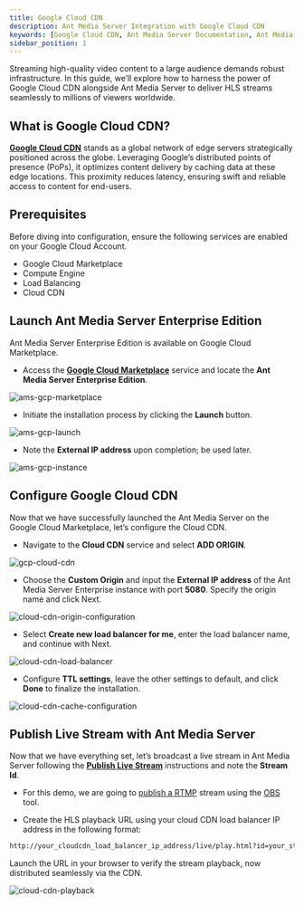 ```yaml
---
title: Google Cloud CDN
description: Ant Media Server Integration with Google Cloud CDN
keywords: [Google Cloud CDN, Ant Media Server Documentation, Ant Media Server Tutorials]
sidebar_position: 1
---
```


Streaming high-quality video content to a large audience demands robust infrastructure. In this guide, we’ll explore how to harness the power of Google Cloud CDN alongside Ant Media Server to deliver HLS streams seamlessly to millions of viewers worldwide.

## What is Google Cloud CDN?

**[Google Cloud CDN](https://cloud.google.com/cdn?hl=en)**  stands as a global network of edge servers strategically positioned across the globe. Leveraging Google’s distributed points of presence (PoPs), it optimizes content delivery by caching data at these edge locations. This proximity reduces latency, ensuring swift and reliable access to content for end-users.

## Prerequisites

Before diving into configuration, ensure the following services are enabled on your Google Cloud Account.

-   Google Cloud Marketplace
-   Compute Engine
-   Load Balancing
-   Cloud CDN

## Launch Ant Media Server Enterprise Edition

Ant Media Server Enterprise Edition is available on Google Cloud Marketplace.

- Access the **[Google Cloud Marketplace](https://console.cloud.google.com/marketplace)** service and locate the **Ant Media Server Enterprise Edition**.

![ams-gcp-marketplace](@/static/img/cdn-integration/ams-gcp-marketplace.webp)

- Initiate the installation process by clicking the **Launch** button.

![ams-gcp-launch](@/static/img/cdn-integration/ams-gcp-launch.webp)

-   Note the **External IP address** upon completion; be used later.

![ams-gcp-instance](@/static/img/cdn-integration/ams-gcp-instance.webp)

## Configure Google Cloud CDN

Now that we have successfully launched the Ant Media Server on the Google Cloud Marketplace, let’s configure the Cloud CDN.

- Navigate to the **Cloud CDN** service and select **ADD ORIGIN**.

![gcp-cloud-cdn](@/static/img/cdn-integration/gcp-cloud-cdn.webp)

- Choose the **Custom Origin** and input the **External IP address** of the Ant Media Server Enterprise instance with port **5080**. Specify the origin name and click Next.

![cloud-cdn-origin-configuration](@/static/img/cdn-integration/cloud-cdn-origin-configuration.webp)

- Select **Create new load balancer for me**, enter the load balancer name, and continue with Next.

![cloud-cdn-load-balancer](@/static/img/cdn-integration/cloud-cdn-load-balancer.webp)

- Configure **TTL settings**, leave the other settings to default, and click **Done** to finalize the installation.

![cloud-cdn-cache-configuration](@/static/img/cdn-integration/cloud-cdn-cache-configuration.webp)

## Publish Live Stream with Ant Media Server

Now that we have everything set, let’s broadcast a live stream in Ant Media Server following the [**Publish Live Stream**](https://antmedia.io/docs/category/publish-live-stream/) instructions and note the **Stream Id**.

- For this demo, we are going to  [publish a RTMP](https://antmedia.io/docs/category/rtmps/)  stream using the  [OBS](https://antmedia.io/docs/guides/publish-live-stream/rtmp/publish-with-obs/)  tool.

- Create the HLS playback URL using your cloud CDN load balancer IP address in the following format:

```html
http://your_cloudcdn_load_balancer_ip_address/live/play.html?id=your_stream_Id&playOrder=hls
```

Launch the URL in your browser to verify the stream playback, now distributed seamlessly via the CDN.

![cloud-cdn-playback](@/static/img/cdn-integration/cloud-cdn-playback.webp)

